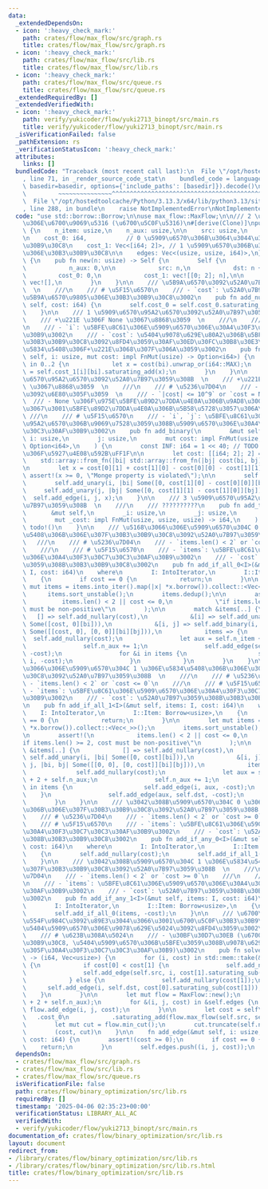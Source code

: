 ```yaml
---
data:
  _extendedDependsOn:
  - icon: ':heavy_check_mark:'
    path: crates/flow/max_flow/src/graph.rs
    title: crates/flow/max_flow/src/graph.rs
  - icon: ':heavy_check_mark:'
    path: crates/flow/max_flow/src/lib.rs
    title: crates/flow/max_flow/src/lib.rs
  - icon: ':heavy_check_mark:'
    path: crates/flow/max_flow/src/queue.rs
    title: crates/flow/max_flow/src/queue.rs
  _extendedRequiredBy: []
  _extendedVerifiedWith:
  - icon: ':heavy_check_mark:'
    path: verify/yukicoder/flow/yuki2713_binopt/src/main.rs
    title: verify/yukicoder/flow/yuki2713_binopt/src/main.rs
  _isVerificationFailed: false
  _pathExtension: rs
  _verificationStatusIcon: ':heavy_check_mark:'
  attributes:
    links: []
  bundledCode: "Traceback (most recent call last):\n  File \"/opt/hostedtoolcache/Python/3.13.3/x64/lib/python3.13/site-packages/onlinejudge_verify/documentation/build.py\"\
    , line 71, in _render_source_code_stat\n    bundled_code = language.bundle(stat.path,\
    \ basedir=basedir, options={'include_paths': [basedir]}).decode()\n          \
    \         ~~~~~~~~~~~~~~~^^^^^^^^^^^^^^^^^^^^^^^^^^^^^^^^^^^^^^^^^^^^^^^^^^^^^^^^^^^^^^^^^^\n\
    \  File \"/opt/hostedtoolcache/Python/3.13.3/x64/lib/python3.13/site-packages/onlinejudge_verify/languages/rust.py\"\
    , line 288, in bundle\n    raise NotImplementedError\nNotImplementedError\n"
  code: "use std::borrow::Borrow;\n\nuse max_flow::MaxFlow;\n\n/// 2 \u5024\u5909\u6570\
    \u306E\u6700\u9069\u5316 (\u6700\u5C0F\u5316)\n#[derive(Clone)]\npub struct BinaryOptimization\
    \ {\n    n_item: usize,\n    n_aux: usize,\n\n    src: usize,\n    dst: usize,\n\
    \n    cost_0: i64,           // 0 \u5909\u6570\u306B\u3064\u3044\u3066\u306E\u30B3\
    \u30B9\u30C8\n    cost_1: Vec<[i64; 2]>, // 1 \u5909\u6570\u306B\u3064\u3044\u3066\
    \u306E\u30B3\u30B9\u30C8\n\n    edges: Vec<(usize, usize, i64)>,\n}\n\nimpl BinaryOptimization\
    \ {\n    pub fn new(n: usize) -> Self {\n        Self {\n            n_item: n,\n\
    \            n_aux: 0,\n\n            src: n,\n            dst: n + 1,\n\n   \
    \         cost_0: 0,\n            cost_1: vec![[0; 2]; n],\n\n            edges:\
    \ vec![],\n        }\n    }\n\n    /// \u5B9A\u6570\u3092\u52A0\u7B97\u3059\u308B\
    \  \n    ///\n    /// # \u5F15\u6570\n    /// - `cost`: \u52A0\u7B97\u3059\u308B\
    \u5B9A\u6570\u9805\u306E\u30B3\u30B9\u30C8\u3002\n    pub fn add_nullary(&mut\
    \ self, cost: i64) {\n        self.cost_0 = self.cost_0.saturating_add(cost);\n\
    \    }\n\n    /// 1 \u5909\u6570\u95A2\u6570\u3092\u52A0\u7B97\u3059\u308B  \n\
    \    /// +\u221E \u306F None \u3067\u8868\u3059  \n    ///\n    /// # \u5F15\u6570\
    \n    /// - `i`: \u5BFE\u8C61\u306E\u5909\u6570\u306E\u30A4\u30F3\u30C7\u30C3\u30AF\
    \u30B9\u3002\n    /// - `cost`: \u5404\u9078\u629E\u80A2\u306B\u5BFE\u3059\u308B\
    \u30B3\u30B9\u30C8\u3092\u8FD4\u3059\u30AF\u30ED\u30FC\u30B8\u30E3\u3002None\u306E\
    \u5834\u5408\u306F+\u221E\u3068\u307F\u306A\u3059\u3002\n    pub fn add_unary(&mut\
    \ self, i: usize, mut cost: impl FnMut(usize) -> Option<i64>) {\n        for bi\
    \ in 0..2 {\n            let x = cost(bi).unwrap_or(i64::MAX);\n            self.cost_1[i][bi]\
    \ = self.cost_1[i][bi].saturating_add(x);\n        }\n    }\n\n    /// 2 \u5909\
    \u6570\u95A2\u6570\u3092\u52A0\u7B97\u3059\u308B  \n    /// +\u221E \u306F None\
    \ \u3067\u8868\u3059  \n    ///\n    /// # \u5236\u7D04\n    /// - Monge \u6027\
    \u3092\u6E80\u305F\u3059  \n    /// - `|cost| <= 10^9` or `cost = None`  \n  \
    \  /// - None \u306F\u975E\u5BFE\u89D2\u7DDA\u4E0A\u306B\u9AD8\u3005 1 \u3064\u307E\
    \u3067\u3001\u5BFE\u89D2\u7DDA\u4E0A\u306B\u5B58\u5728\u3057\u306A\u3044\n   \
    \ ///\n    /// # \u5F15\u6570\n    /// - `i`, `j`: \u5BFE\u8C61\u306E2\u5909\u6570\
    \u95A2\u6570\u306B\u9069\u7528\u3059\u308B\u5909\u6570\u306E\u30A4\u30F3\u30C7\
    \u30C3\u30AF\u30B9\u3002\n    pub fn add_binary(\n        &mut self,\n       \
    \ i: usize,\n        j: usize,\n        mut cost: impl FnMut(usize, usize) ->\
    \ Option<i64>,\n    ) {\n        const INF: i64 = 1 << 40; // TODO: \u3053\u308C\
    \u306F\u5927\u4E08\u592B\uFF1F\n\n        let cost: [[i64; 2]; 2] =\n        \
    \    std::array::from_fn(|bi| std::array::from_fn(|bj| cost(bi, bj).unwrap_or(INF)));\n\
    \n        let x = cost[0][1] + cost[1][0] - cost[0][0] - cost[1][1];\n       \
    \ assert!(x >= 0, \"Monge property is violated\");\n\n        self.add_nullary(cost[0][0]);\n\
    \        self.add_unary(i, |bi| Some([0, cost[1][0] - cost[0][0]][bi]));\n   \
    \     self.add_unary(j, |bj| Some([0, cost[1][1] - cost[1][0]][bj]));\n      \
    \  self.add_edge(i, j, x);\n    }\n\n    /// 3 \u5909\u6570\u95A2\u6570\u3092\u52A0\
    \u7B97\u3059\u308B  \n    ///\n    /// ??????????\n    pub fn add_ternary(\n \
    \       &mut self,\n        _i: usize,\n        _j: usize,\n        _k: usize,\n\
    \        mut _cost: impl FnMut(usize, usize, usize) -> i64,\n    ) {\n       \
    \ todo!()\n    }\n\n    /// \u5168\u3066\u306E\u5909\u6570\u304C 0 \u306E\u5834\
    \u5408\u306B\u306E\u307F\u30B3\u30B9\u30C8\u3092\u52A0\u7B97\u3059\u308B  \n \
    \   ///\n    /// # \u5236\u7D04\n    /// - `items.len() < 2` or `cost <= 0`\n\
    \    ///\n    /// # \u5F15\u6570\n    /// - `items`: \u5BFE\u8C61\u306E\u5909\u6570\
    \u306E\u30A4\u30F3\u30C7\u30C3\u30AF\u30B9\u3002\n    /// - `cost`: \u52A0\u7B97\
    \u3059\u308B\u30B3\u30B9\u30C8\u3002\n    pub fn add_if_all_0<I>(&mut self, items:\
    \ I, cost: i64)\n    where\n        I: IntoIterator,\n        I::Item: Borrow<usize>,\n\
    \    {\n        if cost == 0 {\n            return;\n        }\n\n        let\
    \ mut items = items.into_iter().map(|x| *x.borrow()).collect::<Vec<_>>();\n  \
    \      items.sort_unstable();\n        items.dedup();\n\n        assert!(\n  \
    \          items.len() < 2 || cost <= 0,\n            \"if items.len() >= 2, cost\
    \ must be non-positive\"\n        );\n\n        match &items[..] {\n         \
    \   [] => self.add_nullary(cost),\n            &[i] => self.add_unary(i, |bi|\
    \ Some([cost, 0][bi])),\n            &[i, j] => self.add_binary(i, j, |bi, bj|\
    \ Some([[cost, 0], [0, 0]][bi][bj])),\n            items => {\n              \
    \  self.add_nullary(cost);\n                let aux = self.n_item + 2 + self.n_aux;\n\
    \                self.n_aux += 1;\n                self.add_edge(self.src, aux,\
    \ -cost);\n                for &i in items {\n                    self.add_edge(aux,\
    \ i, -cost);\n                }\n            }\n        }\n    }\n\n    /// \u5168\
    \u3066\u306E\u5909\u6570\u304C 1 \u306E\u5834\u5408\u306B\u306E\u307F\u30B3\u30B9\
    \u30C8\u3092\u52A0\u7B97\u3059\u308B  \n    ///\n    /// # \u5236\u7D04\n    ///\
    \ - `items.len() < 2` or `cost <= 0`\n    ///\n    /// # \u5F15\u6570\n    ///\
    \ - `items`: \u5BFE\u8C61\u306E\u5909\u6570\u306E\u30A4\u30F3\u30C7\u30C3\u30AF\
    \u30B9\u3002\n    /// - `cost`: \u52A0\u7B97\u3059\u308B\u30B3\u30B9\u30C8\u3002\
    \n    pub fn add_if_all_1<I>(&mut self, items: I, cost: i64)\n    where\n    \
    \    I: IntoIterator,\n        I::Item: Borrow<usize>,\n    {\n        if cost\
    \ == 0 {\n            return;\n        }\n\n        let mut items = items.into_iter().map(|x|\
    \ *x.borrow()).collect::<Vec<_>>();\n        items.sort_unstable();\n        items.dedup();\n\
    \n        assert!(\n            items.len() < 2 || cost <= 0,\n            \"\
    if items.len() >= 2, cost must be non-positive\"\n        );\n\n        match\
    \ &items[..] {\n            [] => self.add_nullary(cost),\n            &[i] =>\
    \ self.add_unary(i, |bi| Some([0, cost][bi])),\n            &[i, j] => self.add_binary(i,\
    \ j, |bi, bj| Some([[0, 0], [0, cost]][bi][bj])),\n            items => {\n  \
    \              self.add_nullary(cost);\n                let aux = self.n_item\
    \ + 2 + self.n_aux;\n                self.n_aux += 1;\n                for &i\
    \ in items {\n                    self.add_edge(i, aux, -cost);\n            \
    \    }\n                self.add_edge(aux, self.dst, -cost);\n            }\n\
    \        }\n    }\n\n    /// \u3042\u308B\u5909\u6570\u304C 0 \u306E\u5834\u5408\
    \u306B\u306E\u307F\u30B3\u30B9\u30C8\u3092\u52A0\u7B97\u3059\u308B  \n    ///\n\
    \    /// # \u5236\u7D04\n    /// - `items.len() < 2` or `cost >= 0`\n    ///\n\
    \    /// # \u5F15\u6570\n    /// - `items`: \u5BFE\u8C61\u306E\u5909\u6570\u306E\
    \u30A4\u30F3\u30C7\u30C3\u30AF\u30B9\u3002\n    /// - `cost`: \u52A0\u7B97\u3059\
    \u308B\u30B3\u30B9\u30C8\u3002\n    pub fn add_if_any_0<I>(&mut self, items: I,\
    \ cost: i64)\n    where\n        I: IntoIterator,\n        I::Item: Borrow<usize>,\n\
    \    {\n        self.add_nullary(cost);\n        self.add_if_all_1(items, -cost);\n\
    \    }\n\n    /// \u3042\u308B\u5909\u6570\u304C 1 \u306E\u5834\u5408\u306B\u306E\
    \u307F\u30B3\u30B9\u30C8\u3092\u52A0\u7B97\u3059\u308B  \n    ///\n    /// # \u5236\
    \u7D04\n    /// - `items.len() < 2` or `cost >= 0`\n    ///\n    /// # \u5F15\u6570\
    \n    /// - `items`: \u5BFE\u8C61\u306E\u5909\u6570\u306E\u30A4\u30F3\u30C7\u30C3\
    \u30AF\u30B9\u3002\n    /// - `cost`: \u52A0\u7B97\u3059\u308B\u30B3\u30B9\u30C8\
    \u3002\n    pub fn add_if_any_1<I>(&mut self, items: I, cost: i64)\n    where\n\
    \        I: IntoIterator,\n        I::Item: Borrow<usize>,\n    {\n        self.add_nullary(cost);\n\
    \        self.add_if_all_0(items, -cost);\n    }\n\n    /// \u6700\u9069\u5316\
    \u554F\u984C\u3092\u89E3\u3044\u3066\u3001\u6700\u5C0F\u30B3\u30B9\u30C8\u3068\
    \u5404\u5909\u6570\u306E\u9078\u629E\u5024\u3092\u8FD4\u3059\u3002\n    ///\n\
    \    /// # \u623B\u308A\u5024\n    /// - \u30BF\u30D7\u30EB (\u6700\u5C0F\u30B3\
    \u30B9\u30C8, \u5404\u5909\u6570\u306B\u5BFE\u3059\u308B\u9078\u629E\u3055\u308C\
    \u305F\u30A4\u30F3\u30C7\u30C3\u30AF\u30B9)\u3002\n    pub fn solve(&mut self)\
    \ -> (i64, Vec<usize>) {\n        for (i, cost) in std::mem::take(&mut self.cost_1).into_iter().enumerate()\
    \ {\n            if cost[0] < cost[1] {\n                self.add_nullary(cost[0]);\n\
    \                self.add_edge(self.src, i, cost[1].saturating_sub(cost[0]));\n\
    \            } else {\n                self.add_nullary(cost[1]);\n          \
    \      self.add_edge(i, self.dst, cost[0].saturating_sub(cost[1]));\n        \
    \    }\n        }\n\n        let mut flow = MaxFlow::new();\n        flow.add_vertices(self.n_item\
    \ + 2 + self.n_aux);\n        for &(i, j, cost) in &self.edges {\n           \
    \ flow.add_edge(i, j, cost);\n        }\n\n        let cost = self\n         \
    \   .cost_0\n            .saturating_add(flow.max_flow(self.src, self.dst, None));\n\
    \        let mut cut = flow.min_cut();\n        cut.truncate(self.n_item);\n\n\
    \        (cost, cut)\n    }\n\n    fn add_edge(&mut self, i: usize, j: usize,\
    \ cost: i64) {\n        assert!(cost >= 0);\n        if cost == 0 {\n        \
    \    return;\n        }\n        self.edges.push((i, j, cost));\n    }\n}\n"
  dependsOn:
  - crates/flow/max_flow/src/graph.rs
  - crates/flow/max_flow/src/lib.rs
  - crates/flow/max_flow/src/queue.rs
  isVerificationFile: false
  path: crates/flow/binary_optimization/src/lib.rs
  requiredBy: []
  timestamp: '2025-04-06 02:35:23+00:00'
  verificationStatus: LIBRARY_ALL_AC
  verifiedWith:
  - verify/yukicoder/flow/yuki2713_binopt/src/main.rs
documentation_of: crates/flow/binary_optimization/src/lib.rs
layout: document
redirect_from:
- /library/crates/flow/binary_optimization/src/lib.rs
- /library/crates/flow/binary_optimization/src/lib.rs.html
title: crates/flow/binary_optimization/src/lib.rs
---
```

